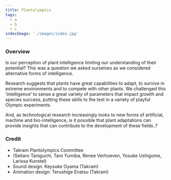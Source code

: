 ```yaml
---
title: Plantolympics
tags:
  - a
  - b
  - c
indexImage: './images/index.jpg'
---
```


### Overview

Is our perception of plant intelligence limiting our understanding of their potential? This was a question we asked ourselves as we considered alternative forms of intelligence.

Research suggests that plants have great capabilities to adapt, to survive in extreme environments and to compete with other plants. We challenged this ‘intelligence’ to sense a great variety of parameters that impact growth and species success, putting these skills to the test in a variety of playful Olympic experiments.

And, as technological research increasingly looks to new forms of artificial, machine and bio-intelligence, is it possible that plant adaptations can provide insights that can contribute to the development of these fields..?

### Credit

* Takram Plantolympics Committee
* (Seitaro Taniguchi, Taro Yumiba, Renee Verhoeven, Yosuke Ushigome, Larissa Kunstel)
* Sound design: Keysuke Oyama (Takram)
* Animation design: Terushige Enatsu (Takram)
